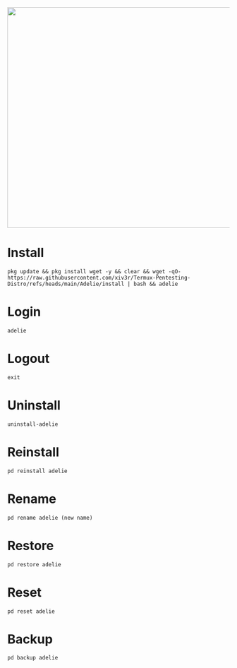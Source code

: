 <img width="800" height="500" src="https://github.com/xiv3r/Termux-Pentesting-Distro/blob/main/Alpine/alpine.png">

# Install
```
pkg update && pkg install wget -y && clear && wget -qO- https://raw.githubusercontent.com/xiv3r/Termux-Pentesting-Distro/refs/heads/main/Adelie/install | bash && adelie
```
# Login
```
adelie
```
# Logout
```
exit
```
# Uninstall
```
uninstall-adelie
```
# Reinstall
```
pd reinstall adelie
```
# Rename
```
pd rename adelie (new name)
```
# Restore
```
pd restore adelie
```
# Reset 
```
pd reset adelie
```
# Backup 
```
pd backup adelie
```
